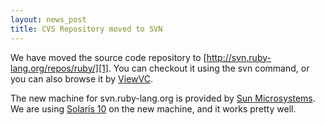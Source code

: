 ```yaml
---
layout: news_post
title: CVS Repository moved to SVN
---
```


We have moved the source code repository to
[http://svn.ruby-lang.org/repos/ruby/][1]. You can checkout it using the
svn command, or you can also browse it by [ViewVC][2].

The new machine for svn.ruby-lang.org is provided by [Sun
Microsystems][3]. We are using [Solaris 10][4] on the new machine, and
it works pretty well.

[1]: http://svn.ruby-lang.org/repos/ruby/ 
[2]: http://svn.ruby-lang.org/cgi-bin/viewvc.cgi?root=ruby 
[3]: http://www.sun.com 
[4]: http://www.sun.com/software/solaris/ 

